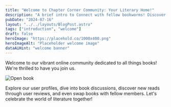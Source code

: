 ```yaml
---
title: "Welcome to Chapter Corner Community: Your Literary Home!"
description: "A brief intro to Connect with fellow bookworms! Discover new reads, join discussions, and share your literary passions on our vibrant online community."
pubDate: "2024-07-16"
layout: "../../layouts/BlogPost.astro"
tags: ["introduction", "welcome"]
draft: false
heroImage: "https://placehold.co/1000x400.png"
heroImageAlt: "Placeholder welcome image"
dataAiHint: "welcome banner"
---
```


Welcome to our vibrant online community dedicated to all things books! We're thrilled to have you join us.

<img src="https://placehold.co/600x300.png" alt="Open book" data-ai-hint="open book"/>

Explore our user profiles, dive into book discussions, discover new reads through user reviews, and even swap books with fellow members. Let's celebrate the world of literature together!